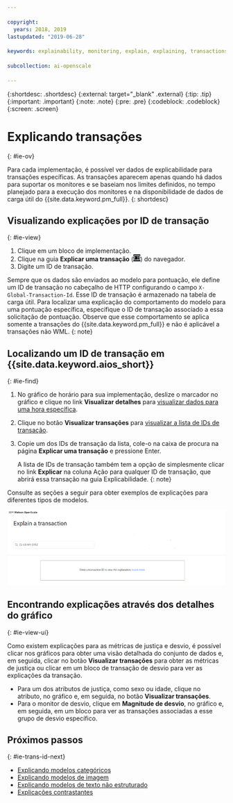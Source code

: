 ```yaml
---

copyright:
  years: 2018, 2019
lastupdated: "2019-06-28"

keywords: explainability, monitoring, explain, explaining, transactions, transaction ID

subcollection: ai-openscale

---
```


{:shortdesc: .shortdesc}
{:external: target="_blank" .external}
{:tip: .tip}
{:important: .important}
{:note: .note}
{:pre: .pre}
{:codeblock: .codeblock}
{:screen: .screen}

# Explicando transações
{: #ie-ov}

Para cada implementação, é possível ver dados de explicabilidade para transações específicas. As transações aparecem apenas quando há dados para suportar os monitores e se baseiam nos limites definidos, no tempo planejado para a execução dos monitores e na disponibilidade de dados de carga útil do {{site.data.keyword.pm_full}}.
{: shortdesc}

## Visualizando explicações por ID de transação
{: #ie-view}

1. Clique em um bloco de implementação.
2. Clique na guia **Explicar uma transação** (![guia Explicar uma transação](images/insight-transact-tab.png)) do navegador.
3. Digite um ID de transação.

Sempre que os dados são enviados ao modelo para pontuação, ele define um ID de transação no cabeçalho de HTTP configurando o campo `X-Global-Transaction-Id`. Esse ID de transação é armazenado na tabela de carga útil. Para localizar uma explicação do comportamento do modelo para uma pontuação específica, especifique o ID de transação associado a essa solicitação de pontuação. Observe que esse comportamento se aplica somente a transações do {{site.data.keyword.pm_full}} e não é aplicável a transações não WML.
{: note}

## Localizando um ID de transação em {{site.data.keyword.aios_short}}
{: #ie-find}

1.  No gráfico de horário para sua implementação, deslize o marcador no gráfico e clique no link **Visualizar detalhes** para [visualizar dados para uma hora específica](/docs/services/ai-openscale?topic=ai-openscale-it-ov#it-vdet).
1.  Clique no botão **Visualizar transações** para [visualizar a lista de IDs de transação](/docs/services/ai-openscale?topic=ai-openscale-it-ov#it-tra).
1.  Copie um dos IDs de transação da lista, cole-o na caixa de procura na página **Explicar uma transação** e pressione Enter.

    A lista de IDs de transação também tem a opção de simplesmente clicar no link **Explicar** na coluna Ação para qualquer ID de transação, que abrirá essa transação na guia Explicabilidade.
    {: note}

  Consulte as seções a seguir para obter exemplos de explicações para diferentes tipos de modelos.

  ![ID de transação de explicabilidade](images/insight-explain-trans-id.png)

## Encontrando explicações através dos detalhes do gráfico
{: #ie-view-ui}

Como existem explicações para as métricas de justiça e desvio, é possível clicar nos gráficos para obter uma visão detalhada do conjunto de dados e, em seguida, clicar no botão **Visualizar transações** para obter as métricas de justiça ou clicar em um bloco de transação de desvio para ver as explicações da transação.

- Para um dos atributos de justiça, como sexo ou idade, clique no atributo, no gráfico e, em seguida, no botão **Visualizar transações**.
- Para o monitor de desvio, clique em **Magnitude de desvio**, no gráfico e, em seguida, em um bloco para ver as transações associadas a esse grupo de desvio específico.

## Próximos passos
{: #ie-trans-id-next}

- [Explicando modelos categóricos](/docs/services/ai-openscale?topic=ai-openscale-ie-class)
- [Explicando modelos de imagem](/docs/services/ai-openscale?topic=ai-openscale-ie-image)
- [Explicando modelos de texto não estruturado](/docs/services/ai-openscale?topic=ai-openscale-ie-unstruct)
- [Explicações contrastantes](/docs/services/ai-openscale?topic=ai-openscale-ie-pp-pn)
